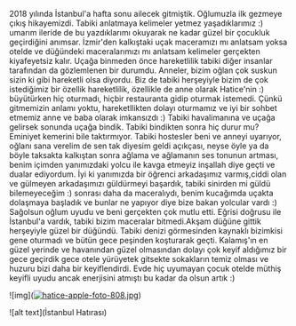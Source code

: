 2018 yılında İstanbul'a hafta sonu ailecek gitmiştik. Oğlumuzla ilk gezmeye çıkış hikayemizdi. Tabiki anlatmaya kelimeler yetmez yaşadıklarımız :) umarım ileride de bu yazdıklarımı okuyarak ne kadar güzel bir çocukluk geçirdiğini anımsar. İzmir'den kalkıştaki uçak maceramızı mı anlatsam yoksa otelde ve düğündeki maceralarımızı mı anlatsam kelimeler gerçekten kiyafeyetsiz kalır. Uçağa binmeden önce hareketlilik tabiki diğer insanlar tarafından da gözlemlenen bir durumdu. Anneler, bizim oğlan çok suskun sizin ki gibi hareketli olsa diyordu. Biz de tabiki herşeyiyle bizim de çok istediğimiz bir özellik hareketlilik, özellikle de anne olarak Hatice'nin :) büyütürken hiç oturmadı, hiçbir restauranta gidip oturmak istemedi. Çünkü gitmemizin anlamı yoktu, hareketllikten dolayı oturmamız ve iyi bir sohbet etmemiz anne ve baba olarak imkansızdı :) Tabiki havalimanına ve uçağa gelirsek sonunda uçağa bindik. Tabiki bindikten sonra hiç durur mu? Eminiyet kemerini bile taktırmıyor. Tabiki hostesler beni ve anneyi uyarıyor, oğlanı sana verelim de sen tak diyesim geldi açıkçası, neyse öyle ya da böyle taksakta kalkıştan sonra ağlama ve ağlamanın ses tonunun artması, benim içimden yanımızdaki yolcu ile kavga etmeyiz inşallah diye geçti ve dualar ediyordum. İyi ki yanımızda bir öğrenci arkadaşımız varmış,ciddi olan ve gülmeyen arkadaşımızı güldürmeyi başardık, tabiki sinirden mi güldü bilemeyeceğim :) sonrası daha da maceralıydı, benim kucağımda uçakta dolaşmaya başladık ve bunlar ne yapıyor diye bize bakan yolcular vardı :) Sağolsun oğlum uyudu ve beni gerçekten çok mutlu etti. Eğrisi doğrusu ile İstanbul'a vardık, tabiki bizim maceralar bitmedi.Akşam düğüne gittik herşeyiyle güzel bir düğündü. Tabiki denizi görmesinden kaynaklı bizimkisi gene oturmadı ve bütün gece peşinden koşturarak geçti. Kalamış'ın en güzel yerinde ve havanından güzel olmasından dolayı çok keyif aldığımız bir gece geçirdik gece otele yürüyetek gitsekte sokakların temiz olması ve huzuru bizi daha bir keyiflendirdi. Evde hiç uyumayan çocuk otelde müthiş keyifli uyudu ancak enerjisini atmıştı bu kadar da olsun artık :) 

![img](<a href="https://www.resmin.net/image/PFBb1"><img src="https://www.resmin.net/images/2020/04/11/hatice-apple-foto-808.jpg" alt="hatice-apple-foto-808.jpg" border="0" /></a>)





   

![alt text](İstanbul Hatırası)
                   
